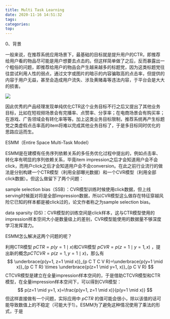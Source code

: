 ```yaml
---
title: Multi Task Learning
date: 2020-11-16 14:51:32
tags:
categories:
top:
---
```

0、背景

一般来说，在推荐系统应用场景下，最基础的目标就是提升用户的CTR，即推荐给用户看的物品尽可能是用户想要去点击的。但这样简单做了之后，反而暴露出一个粗俗的问题，即推荐给用户的物品会产生越来越多的标题党，因为这类标题党往往尝试利用人性的弱点，通过文字或图片的暗示的内容骗取高的点击率，但提供的内容于用户无益，甚至会造成用户流失、涉及黄赌毒等违法内容，于平台会是大大的损害。

![](https://lh3.googleusercontent.com/proxy/olSbi_yzkF75t66ZhG4DYOA_OjF30RisW4WJ4Cqyb69JyVjxhwrXj5tvIZEnbDH3EJSDyOxIcz06FSrCaF_Q6W08uY7BuR-z_jcLeibVsbumAy3C4VA_LbeEmA)

<!-- more -->

因此优秀的产品经理发现单纯优化CTR这个业务目标不行之后又提出了其他业务目标，比如在短视频场景会有完播率、点赞率、分享率；在电商场景会有购买率；在游戏、广告领域会有转化率等等。加上这类业务目标限制，推荐系统再产生标题党之类虚假点击率高的item将难以完成其他业务目标了，于是多目标同时优化的思路应运而生。




ESMM（Entire Space Multi-Task Model）

ESMM是在建模有任务序列依赖关系的多任务优化过程中提出的，例如点击率、转化率有明显的序列依赖关系，毕竟item impression之后才会知道用户会不会click，而用户click之后才会知道用户会不会conversion。在此之前行业流行的做法是分别构建一个CTR模型（利用全部曝光数据）和一个CVR模型（利用全部click数据）。但这么做留下了两个问题：

sample selection bias（SSB）：CVR模型训练时候使用click数据，但上线serving时候面对将是全部impression数据，所以CVR模型这么做存在特征穿越风险它已知的样本都是被click过的，论文作者称之为sample selection bias。

data sparsity (DS)：CVR模型的训练空间是click样本，这与CTR模型使用的impression样本空间大小是数量级上的差别，CVR模型能使用的数据量不够深度学习发挥潜力。

ESMM怎么解决这两个问题的呢？

利用CTR模型 $p C T R=p(y=1 \mid x)$和CVR模型 $p C V R=p(z=1 \mid y=1, x)$ ，提出新的概念$p CTCVR=p(z=1, y=1\mid x)$，那么有
$$
\underbrace{p(y=1, z=1 \mid x)}_{p C T C V R}=\underbrace{p(y=1 \mid x)}_{p C T R} \times \underbrace{p(z=1 \mid y=1, x)}_{p C V R}
$$
CTCVR模型是建立在全量impression样本空间的，于是借助CTCVR模型和CTR模型，在全量impression样本空间下，可以得到CVR模型：
$$
p(z=1 \mid y=1, x)=\frac{p(y=1, z=1 \mid x)}{p(y=1 \mid x)}
$$
但这样直接做有一个问题，实际应用中 $pCTR$ 的值可能会很小，除以该值的话可能导致数值上的不稳定（可能大于1）。ESMM为了避免这种情况使用了乘法的形式，于是
